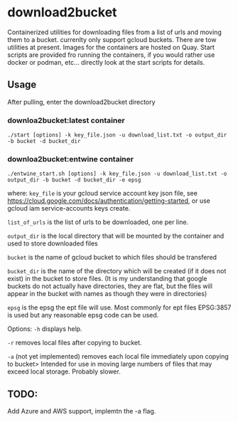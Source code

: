 # download2bucket
Containerized utilities for downloading files from a list of urls and moving them to a bucket.  currenlty only support gcloud buckets. There are tow utilities at present.  Images for the containers are hosted on Quay.  Start scripts are provided fro running the containers, if you would rather use docker or podman, etc... directly look at the start scripts for details. 

## Usage ##
After pulling, enter the download2bucket directory

### downloa2bucket:latest container ###

```./start [options] -k key_file.json -u download_list.txt -o output_dir -b bucket -d bucket_dir```

### downloa2bucket:entwine container ###

```./entwine_start.sh [options] -k key_file.json -u download_list.txt -o output_dir -b bucket -d bucket_dir -e epsg```


where:
```key_file``` is your gcloud service account key json file, see https://cloud.google.com/docs/authentication/getting-started, or use gcloud iam service-accounts keys create.

```list_of_urls``` is the list of urls to be downloaded, one per line.

```output_dir``` is the local directory that will be mounted by the container and used to store downloaded files

```bucket``` is the name of gcloud bucket to which files should be transfered

```bucket_dir``` is the name of the directory which will be created (if it does not exist) in the bucket to store files. (It is my understanding that google buckets do not actually have directories, they are flat, but the files will appear in the bucket with names as though they were in directories)

```epsg``` is the epsg the ept file will use. Most commonly for ept files EPSG:3857 is used but any reasonable epsg code can be used. 

Options:
```-h``` displays help.

```-r``` removes local files after copying to bucket.

```-a``` (not yet implemented) removes each local file immediately upon copying to bucket> Intended for use in moving large numbers of files that may exceed local storage.  Probably slower.


## TODO: ##
Add Azure and AWS support, implemtn the -a flag.